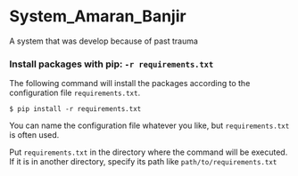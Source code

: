 # System_Amaran_Banjir

A system that was develop because of past trauma 

### Install packages with pip:  `-r requirements.txt`

The following command will install the packages according to the configuration file  `requirements.txt`.

`$ pip install -r requirements.txt` 

You can name the configuration file whatever you like, but  `requirements.txt`  is often used.

Put  `requirements.txt`  in the directory where the command will be executed. If it is in another directory, specify its path like  `path/to/requirements.txt`
